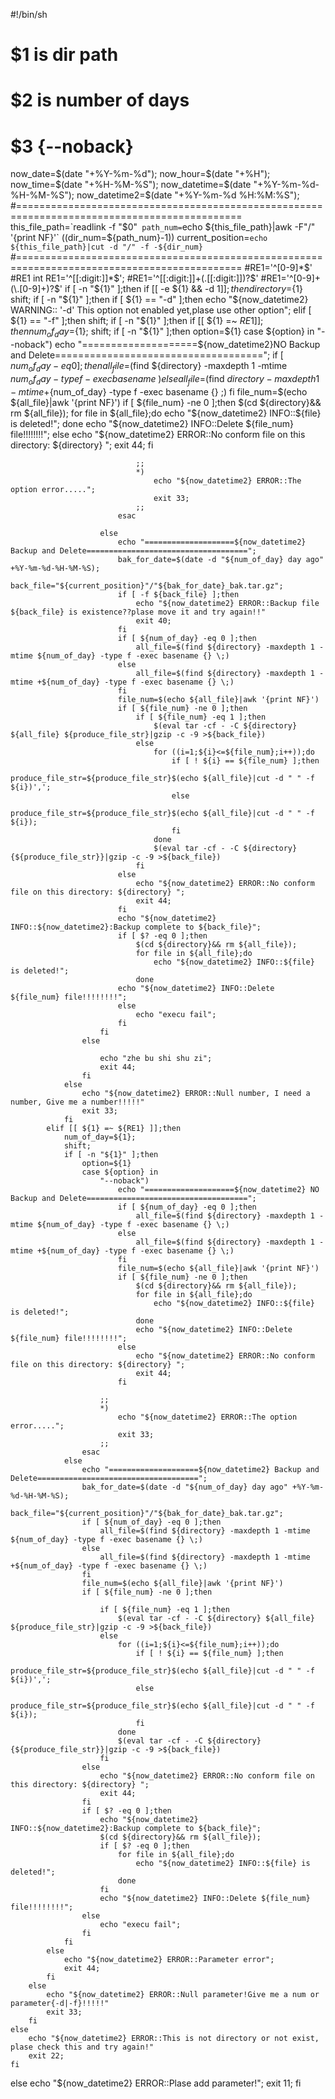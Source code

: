 #!/bin/sh
# $1 is dir path
# $2 is number of days
# $3 {--noback}
now_date=$(date "+%Y-%m-%d");
now_hour=$(date "+%H");
now_time=$(date "+%H-%M-%S");
now_datetime=$(date "+%Y-%m-%d-%H-%M-%S");
now_datetime2=$(date "+%Y-%m-%d %H:%M:%S");
#=============================================================================================
this_file_path=`readlink -f "$0"`
path_num=`echo ${this_file_path}|awk -F"/" '{print NF}'`
((dir_num=${path_num}-1))
current_position=`echo ${this_file_path}|cut -d "/" -f -${dir_num}`
#=============================================================================================
#RE1='^[0-9]*$'
#RE1 int
RE1='^[[:digit:]]*$';
#RE1='^[[:digit:]]+(\.[[:digit:]])?$'
#RE1='^[0-9]+(\.[0-9]+)?$'
if [ -n "${1}" ];then
    if [[ -e ${1} && -d ${1} ]];then
        directory=${1}
        shift;
        if [ -n "${1}" ];then
            if [ ${1} == "-d" ];then
                echo "${now_datetime2} WARNING:: '-d' This option not enabled yet,plase use other option";
            elif [ ${1} == "-f" ];then
                shift;
                if [ -n "${1}" ];then
                    if [[ ${1} =~ ${RE1} ]];then
                        num_of_day=${1};
                        shift;
                        if [ -n "${1}" ];then
                            option=${1}
                            case ${option} in
                                "--noback")
                                    echo "====================${now_datetime2}NO Backup and Delete====================================";
                                    if [ ${num_of_day} -eq 0 ];then
                                        all_file=$(find ${directory} -maxdepth 1 -mtime ${num_of_day} -type f -exec basename {} \;)
                                    else
                                        all_file=$(find ${directory} -maxdepth 1 -mtime +${num_of_day} -type f -exec basename {} \;)
                                    fi
                                    file_num=$(echo ${all_file}|awk '{print NF}')
                                    if [ ${file_num} -ne 0 ];then
                                            $(cd ${directory}&& rm ${all_file});
                                            for file in ${all_file};do
                                                echo "${now_datetime2} INFO::${file} is deleted!";
                                            done
                                        echo "${now_datetime2} INFO::Delete ${file_num} file!!!!!!!!";
                                    else
                                        echo "${now_datetime2} ERROR::No conform file on this directory: ${directory} ";
                                        exit 44;
                                    fi

                                ;;
                                *)
                                    echo "${now_datetime2} ERROR::The option error.....";
                                    exit 33;
                                ;;
                            esac
                        
                        else
                            echo "====================${now_datetime2} Backup and Delete====================================";
                            bak_for_date=$(date -d "${num_of_day} day ago" +%Y-%m-%d-%H-%M-%S);
                            back_file="${current_position}"/"${bak_for_date}_bak.tar.gz";
                            if [ -f ${back_file} ];then
                                echo "${now_datetime2} ERROR::Backup file ${back_file} is existence??plase move it and try again!!"
                                exit 40;
                            fi
                            if [ ${num_of_day} -eq 0 ];then
                                all_file=$(find ${directory} -maxdepth 1 -mtime ${num_of_day} -type f -exec basename {} \;)
                            else
                                all_file=$(find ${directory} -maxdepth 1 -mtime +${num_of_day} -type f -exec basename {} \;)
                            fi
                            file_num=$(echo ${all_file}|awk '{print NF}')
                            if [ ${file_num} -ne 0 ];then
                                if [ ${file_num} -eq 1 ];then
                                    $(eval tar -cf - -C ${directory} ${all_file} ${produce_file_str}|gzip -c -9 >${back_file})
                                else
                                    for ((i=1;${i}<=${file_num};i++));do
                                        if [ ! ${i} == ${file_num} ];then
                                            produce_file_str=${produce_file_str}$(echo ${all_file}|cut -d " " -f ${i})',';
                                        else
                                            produce_file_str=${produce_file_str}$(echo ${all_file}|cut -d " " -f ${i});
                                        fi
                                    done
                                    $(eval tar -cf - -C ${directory} {${produce_file_str}}|gzip -c -9 >${back_file})
                                fi
                            else
                                echo "${now_datetime2} ERROR::No conform file on this directory: ${directory} ";
                                exit 44;
                            fi
                            echo "${now_datetime2} INFO::${now_datetime2}:Backup complete to ${back_file}";
                            if [ $? -eq 0 ];then
                                $(cd ${directory}&& rm ${all_file});
                                for file in ${all_file};do
                                    echo "${now_datetime2} INFO::${file} is deleted!";
                                done
                            echo "${now_datetime2} INFO::Delete ${file_num} file!!!!!!!!";
                            else
                                echo "execu fail";
                            fi
                        fi
                    else
                    
                        echo "zhe bu shi shu zi";
                        exit 44;
                    fi
                else 
                    echo "${now_datetime2} ERROR::Null number, I need a number, Give me a number!!!!!"
                    exit 33;
                fi
            elif [[ ${1} =~ ${RE1} ]];then
                num_of_day=${1};
                shift;
                if [ -n "${1}" ];then
                    option=${1}
                    case ${option} in
                        "--noback")
                            echo "====================${now_datetime2} NO Backup and Delete====================================";
                            if [ ${num_of_day} -eq 0 ];then
                                all_file=$(find ${directory} -maxdepth 1 -mtime ${num_of_day} -type f -exec basename {} \;)
                            else
                                all_file=$(find ${directory} -maxdepth 1 -mtime +${num_of_day} -type f -exec basename {} \;)
                            fi
                            file_num=$(echo ${all_file}|awk '{print NF}')
                            if [ ${file_num} -ne 0 ];then
                                $(cd ${directory}&& rm ${all_file});
                                for file in ${all_file};do
                                    echo "${now_datetime2} INFO::${file} is deleted!";
                                done
                                echo "${now_datetime2} INFO::Delete ${file_num} file!!!!!!!!";
                            else
                                echo "${now_datetime2} ERROR::No conform file on this directory: ${directory} ";
                                exit 44;
                            fi

                        ;;
                        *)
                            echo "${now_datetime2} ERROR::The option error.....";
                            exit 33;
                        ;;
                    esac
                else
                    echo "====================${now_datetime2} Backup and Delete====================================";
                    bak_for_date=$(date -d "${num_of_day} day ago" +%Y-%m-%d-%H-%M-%S);
                    back_file="${current_position}"/"${bak_for_date}_bak.tar.gz";
                    if [ ${num_of_day} -eq 0 ];then
                        all_file=$(find ${directory} -maxdepth 1 -mtime ${num_of_day} -type f -exec basename {} \;)
                    else
                        all_file=$(find ${directory} -maxdepth 1 -mtime +${num_of_day} -type f -exec basename {} \;)
                    fi
                    file_num=$(echo ${all_file}|awk '{print NF}')
                    if [ ${file_num} -ne 0 ];then
                        
                        if [ ${file_num} -eq 1 ];then
                            $(eval tar -cf - -C ${directory} ${all_file} ${produce_file_str}|gzip -c -9 >${back_file})
                        else
                            for ((i=1;${i}<=${file_num};i++));do
                                if [ ! ${i} == ${file_num} ];then
                                    produce_file_str=${produce_file_str}$(echo ${all_file}|cut -d " " -f ${i})',';
                                else
                                    produce_file_str=${produce_file_str}$(echo ${all_file}|cut -d " " -f ${i});
                                fi
                            done
                            $(eval tar -cf - -C ${directory} {${produce_file_str}}|gzip -c -9 >${back_file})
                        fi
                    else
                        echo "${now_datetime2} ERROR::No conform file on this directory: ${directory} ";
                        exit 44;
                    fi
                    if [ $? -eq 0 ];then
                        echo "${now_datetime2} INFO::${now_datetime2}:Backup complete to ${back_file}";
                        $(cd ${directory}&& rm ${all_file});
                        if [ $? -eq 0 ];then
                            for file in ${all_file};do
                                echo "${now_datetime2} INFO::${file} is deleted!";
                            done
                        fi
                        echo "${now_datetime2} INFO::Delete ${file_num} file!!!!!!!!";
                    else
                        echo "execu fail";
                    fi
                fi
            else
                echo "${now_datetime2} ERROR::Parameter error";
                exit 44;
            fi
        else 
            echo "${now_datetime2} ERROR::Null parameter!Give me a num or parameter{-d|-f}!!!!!"
            exit 33;
        fi
    else
        echo "${now_datetime2} ERROR::This is not directory or not exist, plase check this and try again!"
        exit 22;
    fi
else
    echo "${now_datetime2} ERROR::Plase add parameter!";
    exit 11;
fi
